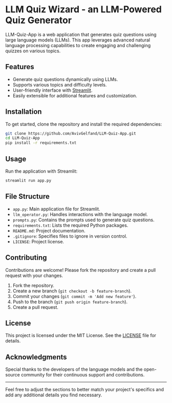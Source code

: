 # LLM Quiz Wizard - an LLM-Powered Quiz Generator

LLM-Quiz-App is a web application that generates quiz questions using large language models (LLMs). This app leverages advanced natural language processing capabilities to create engaging and challenging quizzes on various topics.

## Features

- Generate quiz questions dynamically using LLMs.
- Supports various topics and difficulty levels.
- User-friendly interface with [Streamlit](https://streamlit.io/).
- Easily extensible for additional features and customization.

## Installation

To get started, clone the repository and install the required dependencies:

```bash
git clone https://github.com/AvivGelfand/LLM-Quiz-App.git
cd LLM-Quiz-App
pip install -r requirements.txt
```

## Usage

Run the application with Streamlit:

```bash
streamlit run app.py
```

## File Structure

- `app.py`: Main application file for Streamlit.
- `llm_operator.py`: Handles interactions with the language model.
- `prompts.py`: Contains the prompts used to generate quiz questions.
- `requirements.txt`: Lists the required Python packages.
- `README.md`: Project documentation.
- `.gitignore`: Specifies files to ignore in version control.
- `LICENSE`: Project license.

## Contributing

Contributions are welcome! Please fork the repository and create a pull request with your changes.

1. Fork the repository.
2. Create a new branch (`git checkout -b feature-branch`).
3. Commit your changes (`git commit -m 'Add new feature'`).
4. Push to the branch (`git push origin feature-branch`).
5. Create a pull request.

## License

This project is licensed under the MIT License. See the [LICENSE](LICENSE) file for details.

## Acknowledgments

Special thanks to the developers of the language models and the open-source community for their continuous support and contributions.

---

Feel free to adjust the sections to better match your project's specifics and add any additional details you find necessary.
